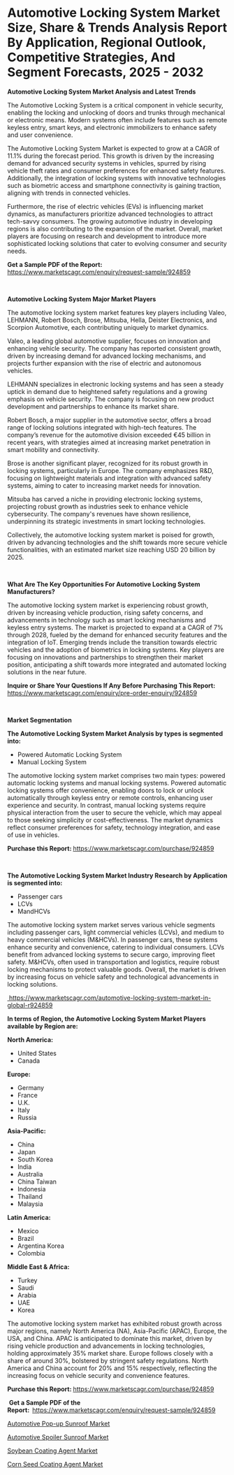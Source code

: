 <p><h1>Automotive Locking System Market Size, Share & Trends Analysis Report By Application, Regional Outlook, Competitive Strategies, And Segment Forecasts, 2025 - 2032</h1></p><p><strong>Automotive Locking System Market Analysis and Latest Trends</strong></p>
<p><p>The Automotive Locking System is a critical component in vehicle security, enabling the locking and unlocking of doors and trunks through mechanical or electronic means. Modern systems often include features such as remote keyless entry, smart keys, and electronic immobilizers to enhance safety and user convenience. </p><p>The Automotive Locking System Market is expected to grow at a CAGR of 11.1% during the forecast period. This growth is driven by the increasing demand for advanced security systems in vehicles, spurred by rising vehicle theft rates and consumer preferences for enhanced safety features. Additionally, the integration of locking systems with innovative technologies such as biometric access and smartphone connectivity is gaining traction, aligning with trends in connected vehicles. </p><p>Furthermore, the rise of electric vehicles (EVs) is influencing market dynamics, as manufacturers prioritize advanced technologies to attract tech-savvy consumers. The growing automotive industry in developing regions is also contributing to the expansion of the market. Overall, market players are focusing on research and development to introduce more sophisticated locking solutions that cater to evolving consumer and security needs.</p></p>
<p><strong>Get a Sample PDF of the Report:&nbsp;</strong> <a href="https://www.marketscagr.com/enquiry/request-sample/924859?utm_campaign=1944&utm_medium=2&utm_source=Github&utm_content=ia&utm_term=24032025&utm_id=automotive-locking-system">https://www.marketscagr.com/enquiry/request-sample/924859</a></p>
<p>&nbsp;</p>
<p><strong>Automotive Locking System Major Market Players</strong></p>
<p><p>The automotive locking system market features key players including Valeo, LEHMANN, Robert Bosch, Brose, Mitsuba, Hella, Deister Electronics, and Scorpion Automotive, each contributing uniquely to market dynamics. </p><p>Valeo, a leading global automotive supplier, focuses on innovation and enhancing vehicle security. The company has reported consistent growth, driven by increasing demand for advanced locking mechanisms, and projects further expansion with the rise of electric and autonomous vehicles.</p><p>LEHMANN specializes in electronic locking systems and has seen a steady uptick in demand due to heightened safety regulations and a growing emphasis on vehicle security. The company is focusing on new product development and partnerships to enhance its market share.</p><p>Robert Bosch, a major supplier in the automotive sector, offers a broad range of locking solutions integrated with high-tech features. The company’s revenue for the automotive division exceeded €45 billion in recent years, with strategies aimed at increasing market penetration in smart mobility and connectivity.</p><p>Brose is another significant player, recognized for its robust growth in locking systems, particularly in Europe. The company emphasizes R&D, focusing on lightweight materials and integration with advanced safety systems, aiming to cater to increasing market needs for innovation.</p><p>Mitsuba has carved a niche in providing electronic locking systems, projecting robust growth as industries seek to enhance vehicle cybersecurity. The company's revenues have shown resilience, underpinning its strategic investments in smart locking technologies. </p><p>Collectively, the automotive locking system market is poised for growth, driven by advancing technologies and the shift towards more secure vehicle functionalities, with an estimated market size reaching USD 20 billion by 2025.</p></p>
<p>&nbsp;</p>
<p><strong>What Are The Key Opportunities For Automotive Locking System Manufacturers?</strong></p>
<p><p>The automotive locking system market is experiencing robust growth, driven by increasing vehicle production, rising safety concerns, and advancements in technology such as smart locking mechanisms and keyless entry systems. The market is projected to expand at a CAGR of 7% through 2028, fueled by the demand for enhanced security features and the integration of IoT. Emerging trends include the transition towards electric vehicles and the adoption of biometrics in locking systems. Key players are focusing on innovations and partnerships to strengthen their market position, anticipating a shift towards more integrated and automated locking solutions in the near future.</p></p>
<p><strong>Inquire or Share Your Questions If Any Before Purchasing This Report:</strong> <a href="https://www.marketscagr.com/enquiry/pre-order-enquiry/924859?utm_campaign=1944&utm_medium=2&utm_source=Github&utm_content=ia&utm_term=24032025&utm_id=automotive-locking-system">https://www.marketscagr.com/enquiry/pre-order-enquiry/924859</a></p>
<p>&nbsp;</p>
<p><strong>Market Segmentation</strong></p>
<p><strong>The Automotive Locking System Market Analysis by types is segmented into:</strong></p>
<p><ul><li>Powered Automatic Locking System</li><li>Manual Locking System</li></ul></p>
<p><p>The automotive locking system market comprises two main types: powered automatic locking systems and manual locking systems. Powered automatic locking systems offer convenience, enabling doors to lock or unlock automatically through keyless entry or remote controls, enhancing user experience and security. In contrast, manual locking systems require physical interaction from the user to secure the vehicle, which may appeal to those seeking simplicity or cost-effectiveness. The market dynamics reflect consumer preferences for safety, technology integration, and ease of use in vehicles.</p></p>
<p><strong>Purchase this Report:&nbsp;</strong><a href="https://www.marketscagr.com/purchase/924859?utm_campaign=1944&utm_medium=2&utm_source=Github&utm_content=ia&utm_term=24032025&utm_id=automotive-locking-system">https://www.marketscagr.com/purchase/924859</a></p>
<p>&nbsp;</p>
<p><strong>The Automotive Locking System Market Industry Research by Application is segmented into:</strong></p>
<p><ul><li>Passenger cars</li><li>LCVs</li><li>MandHCVs</li></ul></p>
<p><p>The automotive locking system market serves various vehicle segments including passenger cars, light commercial vehicles (LCVs), and medium to heavy commercial vehicles (M&HCVs). In passenger cars, these systems enhance security and convenience, catering to individual consumers. LCVs benefit from advanced locking systems to secure cargo, improving fleet safety. M&HCVs, often used in transportation and logistics, require robust locking mechanisms to protect valuable goods. Overall, the market is driven by increasing focus on vehicle safety and technological advancements in locking solutions.</p></p>
<p><a href="https://www.marketscagr.com/automotive-locking-system-market-in-global-r924859?utm_campaign=1944&utm_medium=2&utm_source=Github&utm_content=ia&utm_term=24032025&utm_id=automotive-locking-system">&nbsp;https://www.marketscagr.com/automotive-locking-system-market-in-global-r924859</a></p>
<p><strong>In terms of Region, the Automotive Locking System Market Players available by Region are:</strong></p>
<p>
    <p> <strong> North America: </strong>
        <ul>
            <li>United States</li>
            <li>Canada</li>
        </ul>
        </p> 
    <p> <strong> Europe: </strong>
        <ul>
            <li>Germany</li>
            <li>France</li>
            <li>U.K.</li>
            <li>Italy</li>
            <li>Russia</li>
        </ul>
        </p> 
    <p> <strong> Asia-Pacific: </strong>
        <ul>
            <li>China</li>
            <li>Japan</li>
            <li>South Korea</li>
            <li>India</li>
            <li>Australia</li>
            <li>China Taiwan</li>
            <li>Indonesia</li>
            <li>Thailand</li>
            <li>Malaysia</li>
        </ul>
        </p> 
    <p> <strong> Latin America: </strong>
        <ul>
            <li>Mexico</li>
            <li>Brazil</li>
            <li>Argentina Korea</li>
            <li>Colombia</li>
        </ul>
        </p> 
    <p> <strong> Middle East & Africa: </strong>
        <ul>
            <li>Turkey</li>
            <li>Saudi</li>
            <li>Arabia</li>
            <li>UAE</li>
            <li>Korea</li>
        </ul>
    </p>
    </p>
<p><p>The automotive locking system market has exhibited robust growth across major regions, namely North America (NA), Asia-Pacific (APAC), Europe, the USA, and China. APAC is anticipated to dominate this market, driven by rising vehicle production and advancements in locking technologies, holding approximately 35% market share. Europe follows closely with a share of around 30%, bolstered by stringent safety regulations. North America and China account for 20% and 15% respectively, reflecting the increasing focus on vehicle security and convenience features.</p></p>
<p><strong>Purchase this Report: </strong><a href="https://www.marketscagr.com/purchase/924859?utm_campaign=1944&utm_medium=2&utm_source=Github&utm_content=ia&utm_term=24032025&utm_id=automotive-locking-system">https://www.marketscagr.com/purchase/924859</a></p>
<p>&nbsp;<strong>Get a Sample PDF of the Report:&nbsp;&nbsp;</strong><a href="https://www.marketscagr.com/enquiry/request-sample/924859?utm_campaign=1944&utm_medium=2&utm_source=Github&utm_content=ia&utm_term=24032025&utm_id=automotive-locking-system">https://www.marketscagr.com/enquiry/request-sample/924859</a></p>
<p><strong></strong></p>
<p><p><a href="https://github.com/MarciaRunte/Market-Research-Report-List-2/blob/main/automotive-pop-up-sunroof-market.md?utm_campaign=1944&utm_medium=2&utm_source=Github&utm_content=ia&utm_term=24032025&utm_id=automotive-locking-system">Automotive Pop-up Sunroof Market</a></p><p><a href="https://github.com/Chiragrp22/Market-Research-Report-List-7/blob/main/automotive-spoiler-sunroof-market.md?utm_campaign=1944&utm_medium=2&utm_source=Github&utm_content=ia&utm_term=24032025&utm_id=automotive-locking-system">Automotive Spoiler Sunroof Market</a></p><p><a href="https://github.com/darouthiamnl/Market-Research-Report-List-1/blob/main/soybean-coating-agent-market.md?utm_campaign=1944&utm_medium=2&utm_source=Github&utm_content=ia&utm_term=24032025&utm_id=automotive-locking-system">Soybean Coating Agent Market</a></p><p><a href="https://github.com/kreilkoffas4/Market-Research-Report-List-1/blob/main/corn-seed-coating-agent-market.md?utm_campaign=1944&utm_medium=2&utm_source=Github&utm_content=ia&utm_term=24032025&utm_id=automotive-locking-system">Corn Seed Coating Agent Market</a></p></p>